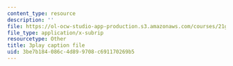 ```yaml
---
content_type: resource
description: ''
file: https://ol-ocw-studio-app-production.s3.amazonaws.com/courses/21g-503-japanese-iii-fall-2019/3be7b184086c4d899708c691170269b5_caSqb6LMF30.srt
file_type: application/x-subrip
resourcetype: Other
title: 3play caption file
uid: 3be7b184-086c-4d89-9708-c691170269b5
---
```

